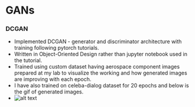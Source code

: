 # GANs

### DCGAN
* Implemented DCGAN - generator and discriminator architecture with training following pytorch
tutorials.
* Written in Object-Oriented Design rather than jupyter notebook used in the tutorial.
* Trained using custom dataset having aerospace component images prepared at my lab to visualize
the working and how generated images are improving with each epoch.
* I have also trained on celeba-dialog dataset for 20 epochs and below is the gif of generated images.
* ![alt text](https://github.com/mkpvasu/GANs/blob/main/dcgan_pytorch/dcgan_animation.gif)
